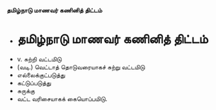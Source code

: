 **தமிழ்நாடு மாணவர் கணினித் திட்டம்**
- # தமிழ்நாடு மாணவர் கணினித் திட்டம்
- v. சுற்றி வட்டமிடு
- (வடி.) வெட்டாத் தொடுவரையாகச் சுற்று வட்டமிடு
- எல்லைக்குட்படுத்து
- கட்டுப்படுத்து
- சுருக்கு
- வட்ட வரிசையாகக் கையொப்பமிடு.

